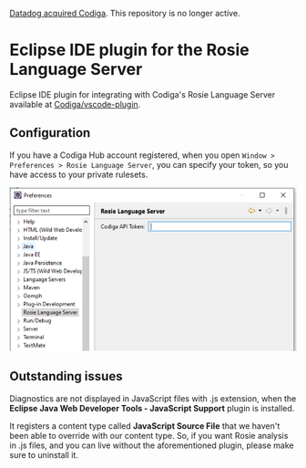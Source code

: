 [Datadog acquired Codiga](https://www.codiga.io/blog/codiga-joins-datadog/). This repository is no longer active.

# Eclipse IDE plugin for the Rosie Language Server

Eclipse IDE plugin for integrating with Codiga's Rosie Language Server available at [Codiga/vscode-plugin](https://github.com/codiga/vscode-plugin/server).

## Configuration

If you have a Codiga Hub account registered, when you open `Window > Preferences > Rosie Language Server`,
you can specify your token, so you have access to your private rulesets.

![Rosie Language Server preferences](docs/rosie_language_server_preferences.png) 

## Outstanding issues

Diagnostics are not displayed in JavaScript files with .js extension, when the **Eclipse Java Web Developer Tools - JavaScript Support** plugin is installed.

It registers a content type called **JavaScript Source File** that we haven't been able to override with our content type. So, if you want Rosie analysis in .js files,
and you can live without the aforementioned plugin, please make sure to uninstall it.
